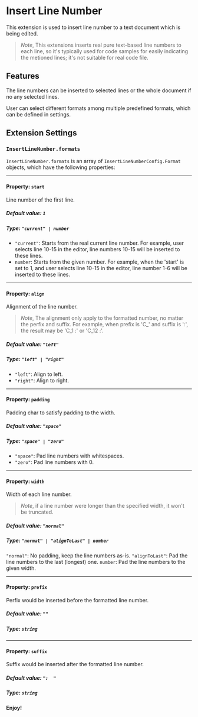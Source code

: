 # Insert Line Number

This extension is used to insert line number to a text document which is being edited.

> *Note*,
> This extensions inserts real pure text-based line numbers to each line,
> so it's typically used for code samples for easily indicating the metioned
> lines; it's not suitable for real code file.

## Features

The line numbers can be inserted to selected lines or the whole document if no any selected lines.

User can select different formats among multiple predefined formats, which can be defined in settings.

## Extension Settings

### `InsertLineNumber.formats`

`InsertLineNumber.formats` is an array of `InsertLineNumberConfig.Format` objects, which have the following properties:

----
#### Property: `start`
Line number of the first line.
##### Default value: `1`
##### Type: `"current" | number`
- `"current"`: Starts from the real current line number.
For example, user selects line 10-15 in the editor,
line numbers 10-15 will be inserted to these lines.
- `number`: Starts from the given number.
For example, when the 'start' is set to 1, and
user selects line 10-15 in the editor,
line number 1-6 will be inserted to these lines.

----
#### Property: `align`
Alignment of the line number.
> *Note*,
> The alignment only apply to the formatted number, no matter the perfix and suffix.
> For example, when prefix is 'C_' and suffix is ':', the result may be 'C_1  :' or 'C_12 :'.

##### Default value: `"left"`
##### Type: `"left" | "right"`
- `"left"`: Align to left.
- `"right"`: Align to right.

----
#### Property: `padding`
Padding char to satisfy padding to the width.
##### Default value: `"space"`
##### Type: `"space" | "zero"`
- `"space"`: Pad line numbers with whitespaces.
- `"zero"`: Pad line numbers with 0.

----
#### Property: `width`
Width of each line number.
> *Note*,
> if a line number were longer than the specified width,
> it won't be truncated.
##### Default value: `"normal"`
##### Type: `"normal" | "alignToLast" | number`
`"normal"`: No padding, keep the line numbers as-is.
`"alignToLast"`: Pad the line numbers to the last (longest) one.
`number`: Pad the line numbers to the given width.

----
#### Property: `prefix`
Perfix would be inserted before the formatted line number.
##### Default value: `""`
##### Type: `string`

----
#### Property: `suffix`
Suffix would be inserted after the formatted line number.
##### Default value: `":  "`
##### Type: `string`

**Enjoy!**

